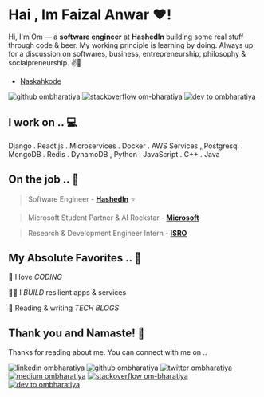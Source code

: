 
<!-- icons  -->

[1.1]: https://github.com/ombharatiya/ombharatiya/blob/master/assets/icons/icons8-linkedin-48.png (linkedin icon with padding)
[2.1]: https://github.com/ombharatiya/ombharatiya/blob/master/assets/icons/icons8-github-48.png (github icon with padding)
[3.1]: https://github.com/ombharatiya/ombharatiya/blob/master/assets/icons/icons8-twitter-48.png (twitter icon with padding)
[4.1]: https://github.com/ombharatiya/ombharatiya/blob/master/assets/icons/icons8-medium-new-48.png (medium icon with padding)
[5.1]: https://github.com/ombharatiya/ombharatiya/blob/master/assets/icons/icons8-stack-overflow-48.png (stackoverflow icon with padding)
[6.1]: https://github.com/ombharatiya/ombharatiya/blob/master/assets/icons/icons8-dev-48.png (dev icon with padding)

<!-- links to my social media accounts -->

[1]: https://www.linkedin.com/in/ombharatiya
[2]: https://www.github.com/ombharatiya
[3]: https://www.twitter.com/ombharatiya
[4]: http://www.medium.com/@ombharatiya
[5]: https://stackoverflow.com/users/8454203/om-bharatiya
[6]: http://dev.to/ombharatiya




<!-- section - intro -->
<!--#### **SDE** @ **HashedIn | Microsoft | ISRO** -->

# Hai , Im Faizal Anwar ❤!


Hi, I'm Om — a **software engineer** at **HashedIn** building some real stuff through code & beer. My working principle is learning by doing. Always up for a discussion on  softwares, business, entrepreneurship, philosophy & socialpreneurship. ✌💖

- [Naskahkode](https://naskahkode.com)
<!-- section - intro -->

<!-- section - social media icons -->

[![github ombharatiya][2.1]][2]
[![stackoverflow om-bharatiya][5.1]][5]
[![dev to ombharatiya][6.1]][6]

<!-- section - social media icons -->

<!-- section - skills -->

## I work on .. 💻

Django . React.js . Microservices . Docker . AWS Services ,,Postgresql . MongoDB . Redis . DynamoDB , Python . JavaScript . C++ . Java

<!-- section - skills -->

<!-- section - job details -->

## On the job .. 💯

> Software Engineer - [**HashedIn**](https://hashedin.com)  ⭐

> Microsoft Student Partner & AI Rockstar - [**Microsoft**](https://studentambassadors.microsoft.com/en-us)

> Research & Development Engineer Intern - [**ISRO**](https://www.isro.gov.in)


<!-- section - job details -->


<!-- section - interests -->

## My Absolute Favorites .. 💖

🦄 I love _CODING_

👨‍💻 I _BUILD_ resilient apps & services

📰 Reading & writing _TECH BLOGS_


## Thank you and Namaste! 🙏

Thanks for reading about me. You can connect with me on ..

<!-- section - social media icons -->

[![linkedin ombharatiya][1.1]][1]
[![github ombharatiya][2.1]][2]
[![twitter ombharatiya][3.1]][3]
[![medium ombharatiya][4.1]][4]
[![stackoverflow om-bharatiya][5.1]][5]
[![dev to ombharatiya][6.1]][6]

